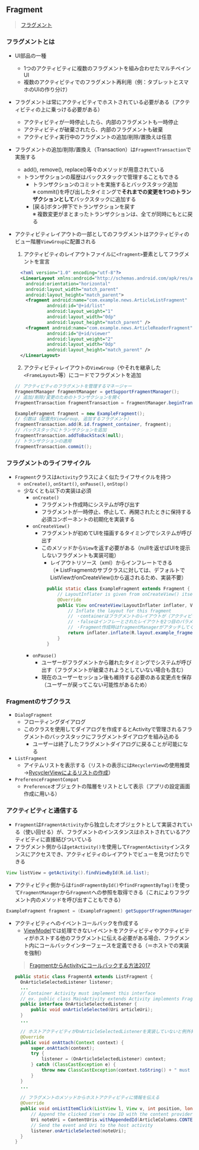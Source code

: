 ## Fragment
> [フラグメント](https://developer.android.com/guide/components/fragments?hl=ja)
### フラグメントとは
- UI部品の一種
  - 1つのアクティビティに複数のフラグメントを組み合わせたマルチペインUI
  - 複数のアクティビティでのフラグメント再利用（例：タブレットとスマホのUIの作り分け）
- フラグメントは常にアクティビティでホストされている必要がある（アクティビティの上に乗っける必要がある）
  - アクティビティが一時停止したら、内部のフラグメントも一時停止
  - アクティビティが破棄されたら、内部のフラグメントも破棄
  - アクティビティ実行中のフラグメントの追加/削除/置換えは任意
- フラグメントの追加/削除/置換え（Transaction）は`FragmentTransaction`で実施する
  - add(), remove(), replace()等々のメソッドが用意されている
  - トランザクションの履歴はバックスタックで管理することもできる
    - トランザクションのコミットを実施するとバックスタック追加  
      ※ commit()を呼び出したタイミングで**それまでの変更を1つのトランザクションとして**バックスタックに追加する
    - [戻る]ボタン押下でトランザクションを戻す  
      ※ 複数変更がまとまったトランザクションは、全てが同時にもとに戻る
- アクティビティレイアウトの一部としてのフラグメントはアクティビティのビュー階層`ViewGroup`に配置される
  1. アクティビティのレイアウトファイルに`<fragment>`要素としてフラグメントを宣言
  ```xml
    <?xml version="1.0" encoding="utf-8"?>
    <LinearLayout xmlns:android="http://schemas.android.com/apk/res/android"
      android:orientation="horizontal"
      android:layout_width="match_parent"
      android:layout_height="match_parent">
      <fragment android:name="com.example.news.ArticleListFragment"
              android:id="@+id/list"
              android:layout_weight="1"
              android:layout_width="0dp"
              android:layout_height="match_parent" />
      <fragment android:name="com.example.news.ArticleReaderFragment"
              android:id="@+id/viewer"
              android:layout_weight="2"
              android:layout_width="0dp"
              android:layout_height="match_parent" />
    </LinearLayout>
  ```
  
  2. アクティビティレイアウトの`ViewGroup`（やそれを継承した`<FrameLayout>`等）にコードでフラグメントを追加

  ```java
  // アクティビティのフラグメントを管理するマネージャー
  FragmentManager fragmentManager = getSupportFragmentManager();
  // 追加/削除/変更のためのトランザクションを開く
  FragmentTransaction fragmentTransaction = fragmentManager.beginTransaction();

  ExampleFragment fragment = new ExampleFragment();
  // 引数は（配置先ViewGroup, 追加するフラグメント）
  fragmentTransaction.add(R.id.fragment_container, fragment);
  // バックスタックにトランザクションを追加
  fragmentTransaction.addToBackStack(null);  
  // トランザクションの適用
  fragmentTransaction.commit();
  ```

### フラグメントのライフサイクル
- `Fragment`クラスは`Activity`クラスによく似たライフサイクルを持つ
  - `onCreate()`, `onStart()`, `onPause()`, `onStop()`
  - 少なくとも以下の実装は必須
    - `onCreate()`  
      - フラグメント作成時にシステムが呼び出す  
      - フラグメントが一時停止、停止して、再開されたときに保持する必須コンポーネントの初期化を実装する
    - `onCreateView()`  
      - フラグメントが初めてUIを描画するタイミングでシステムが呼び出す  
      - このメソッドから`View`を返す必要がある（nullを返せばUIを提示しないフラグメントも実装可能）
        - レイアウトリソース（xml）からインフレートできる  
        （※ ListFragmentのサブクラスに対しては、デフォルトでListViewがonCreateView()から返されるため、実装不要）
        ```java
          public static class ExampleFragment extends Fragment {
              // LayoutInflater is given from onCreateView() itself
              @Override
              public View onCreateView(LayoutInflater inflater, ViewGroup container, Bundle savedInstanceState) {
                  // Inflate the layout for this fragment
                  // ・containerはフラグメントのレイアウトが（アクティビティのレイアウトから）が挿入される親ViewGroup
                  // ・falseはインフレーとされたレイアウトを2つ目のパラメータにアタッチすべきかどうかを示す
                  // ・Fragment作成時はfragmentManagerがアタッチしてくれるので不要（trueにすると親ViewGroupに同じViewを2つセットすることになる）
                  return inflater.inflate(R.layout.example_fragment, container, false);
              }
          }
        ```
    - `onPause()`  
      - ユーザーがフラグメントから離れたタイミングでシステムが呼び出す（フラグメントが破棄されようとしていない場合も含む）  
      - 現在のユーザーセッション後も維持する必要のある変更点を保存（ユーザーが戻ってこない可能性があるため）
        
### Fragmentのサブクラス
- `DialogFragment`
  - フローティングダイアログ
  - このクラスを使用してダイアログを作成するとActivityで管理されるフラグメントのバックスタックにフラグメントダイアログを組み込める
    - ユーザーは終了したフラグメントダイアログに戻ることが可能になる
- `ListFragment`
  - アイテムリストを表示する（リストの表示には`RecyclerView`の使用推奨→[RycyclerViewによるリストの作成](https://developer.android.com/guide/topics/ui/layout/recyclerview?hl=ja)）
- `PreferenceFragmentCompat`
  - `Preference`オブジェクトの階層をリストとして表示（アプリの設定画面作成に用いる）

### アクティビティと通信する
- `Fragment`は`FragmentActivity`から独立したオブジェクトとして実装されている（使い回せる）が、フラグメントのインスタンスはホストされているアクティビティに直接結びついている
- フラグメント側からは`getActivity()`を使用して`FragmentActivity`インスタンスにアクセスでき、アクティビティのレイアウトでビューを見つけたりできる
```java
View listView = getActivity().findViewById(R.id.list);
```

- アクティビティ側からは`findFragmentById()`や`findFragmentByTag()`を使って`FragmentManager`から`Fragment`への参照を取得できる（これによりフラグメント内のメソッドを呼び出すこともできる）
```java
ExampleFragment fragment = (ExampleFragment) getSupportFragmentManager().findFragmentById(R.id.example_fragment);
```

- アクティビティへのイベントコールバックを作成する
  -  [ViewModel](https://developer.android.com/topic/libraries/architecture/viewmodel?hl=ja)では処理できないイベントをアクティビティやアクティビティがホストする他のフラグメントに伝える必要がある場合、フラグメント内にコールバックインターフェースを定義できる（＝ホストでの実装を強制）
  > [FragmentからActivityにコールバックする方法2017](https://qiita.com/Nkzn/items/fca698f31d3c9c335a80)
  ```java
  public static class FragmentA extends ListFragment {
    OnArticleSelectedListener listener;
    ...
    // Container Activity must implement this interface
    // ex. public class MainActivity extends Activity implements FragmentA.OnArticleSelectedListener {}
    public interface OnArticleSelectedListener {
        public void onArticleSelected(Uri articleUri);
    }
    ...

    // ホストアクティビティがOnArticleSelectedListenerを実装していないと例外発生
    @Override
    public void onAttach(Context context) {
        super.onAttach(context);
        try {
            listener = (OnArticleSelectedListener) context;
        } catch (ClassCastException e) {
            throw new ClassCastException(context.toString() + " must implement OnArticleSelectedListener");
        }
    }
    ...
    
    // フラグメントのメソッドからホストアクティビティに情報を伝える
    @Override
    public void onListItemClick(ListView l, View v, int position, long id) {
        // Append the clicked item's row ID with the content provider Uri
        Uri noteUri = ContentUris.withAppendedId(ArticleColumns.CONTENT_URI, id);
        // Send the event and Uri to the host activity
        listener.onArticleSelected(noteUri);
    }
  }
  ```
